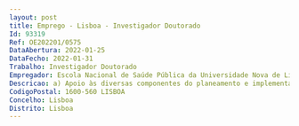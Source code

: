 ```yaml
--- 
layout: post
title: Emprego - Lisboa - Investigador Doutorado
Id: 93319
Ref: OE202201/0575
DataAbertura: 2022-01-25
DataFecho: 2022-01-31
Trabalho: Investigador Doutorado
Empregador: Escola Nacional de Saúde Pública da Universidade Nova de Lisboa - NOVA National School of Public Hea
Descricao: a) Apoio às diversas componentes do planeamento e implementação do estudo, nomeadamente revisão de literatura, desenvolvimento de instrumentos de recolha de dados, entre outros b) Validação dos dados dos estudos quantitativos recolhidos durante as diferentes etapas do estudo c) Análise de dados dos estudos quantitativos d) Elaboração de artigos e disseminação dos resultados.
CodigoPostal: 1600-560 LISBOA
Concelho: Lisboa
Distrito: Lisboa
--- 
```

